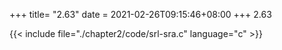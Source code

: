 +++
title= "2.63"
date = 2021-02-26T09:15:46+08:00
+++
2.63

{{< include file="./chapter2/code/srl-sra.c" language="c" >}}
